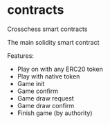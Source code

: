 # contracts
Crosschess smart contracts


The main solidity smart contract


Features:

* Play on with any ERC20 token 
* Play with native token 
* Game init
* Game confirm
* Game draw request
* Game draw confirm 
* Finish game (by authority) 
